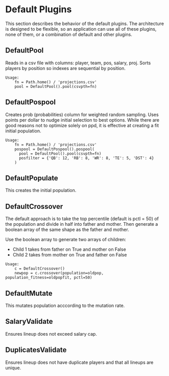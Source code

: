 # Default Plugins

This section describes the behavior of the default plugins. The architecture is designed to be flexible, so an application can use all of these plugins, none of them, or a combination of default and other plugins.

## DefaultPool
  
Reads in a csv file with columns: player, team, pos, salary, proj. Sorts players by position so indexes are sequential by position.

```
Usage:
    fn = Path.home() / 'projections.csv'
    pool = DefaultPool().pool(csvpth=fn)
```

## DefaultPospool

Creates prob (probabilities) column for weighted random sampling. Uses points per dollar to nudge initial selection to best options. While there are good reasons not to optimize solely on ppd, it is effective at creating a fit initial population.    

```
Usage:
    fn = Path.home() / 'projections.csv'
    pospool = DefaultPospool().pospool(
      pool = DefaultPool().pool(csvpth=fn)
      posfilter = {'QB': 12, 'RB': 8, 'WR': 8, 'TE': 5, 'DST': 4}
    )
```

## DefaultPopulate

This creates the initial population.

## DefaultCrossover

The default approach is to take the top percentile (default is pctl = 50) of the population and divide in half into father and mother. Then generate a boolean array of the same shape as the father and mother.

Use the boolean array to generate two arrays of children:

* Child 1 takes from father on True and mother on False
* Child 2 takes from mother on True and father on False

```
Usage:
    c = DefaultCrossover()
    newpop = c.crossover(population=oldpop, population_fitness=oldpopfit, pctl=50)
```

## DefaultMutate

This mutates population acccording to the mutation rate.

## SalaryValidate

Ensures lineup does not exceed salary cap.

## DuplicatesValidate

Ensures lineup does not have duplicate players and that all lineups are unique.
